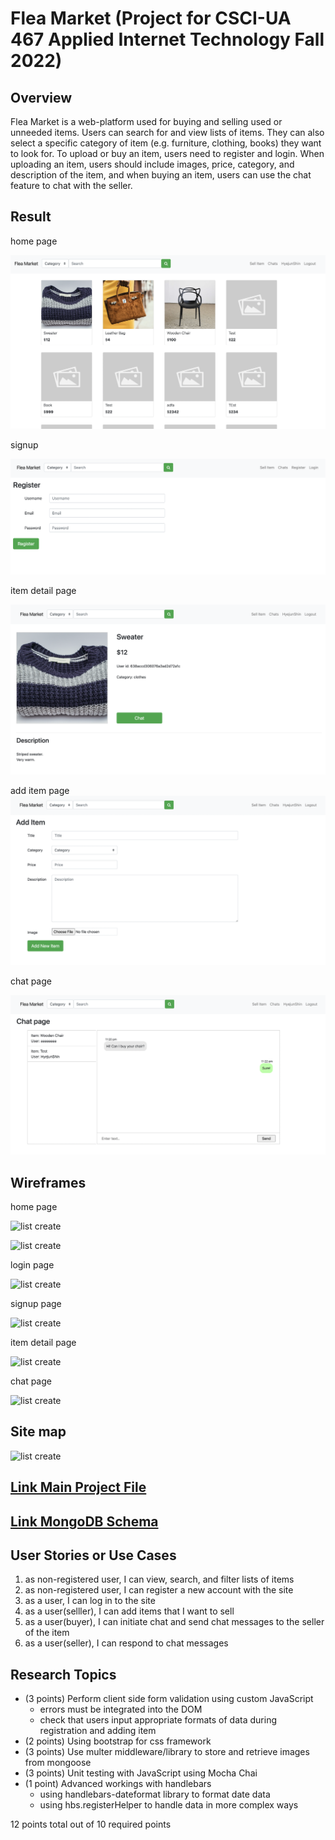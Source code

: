 # Flea Market (Project for CSCI-UA 467 Applied Internet Technology Fall 2022)

## Overview

Flea Market is a web-platform used for buying and selling used or unneeded items. Users can search for and view lists of items. They can also select a specific category of item (e.g. furniture, clothing, books) they want to look for. To upload or buy an item, users need to register and login. When uploading an item, users should include images, price, category, and description of the item, and when buying an item, users can use the chat feature to chat with the seller.

## Result

home page

![list create](https://github.com/HyejunShin/FleaMarket-Web-Project/blob/main/documentation/home.png)

signup

![list create](https://github.com/HyejunShin/FleaMarket-Web-Project/blob/main/documentation/signup.png)

item detail page

![list create](https://github.com/HyejunShin/FleaMarket-Web-Project/blob/main/documentation/item-detail.png)

add item page
![list create](https://github.com/HyejunShin/FleaMarket-Web-Project/blob/main/documentation/add-item.png)

chat page

![list create](https://github.com/HyejunShin/FleaMarket-Web-Project/blob/main/documentation/chat.png)


## Wireframes

home page

![list create](https://github.com/nyu-csci-ua-0467-001-002-fall-2022/final-project-HyejunShin/blob/master/documentation/Untitled%20presentation.png)

![list create](https://github.com/nyu-csci-ua-0467-001-002-fall-2022/final-project-HyejunShin/blob/master/documentation/Untitled%20presentation%20(1).png)

login page

![list create](https://github.com/nyu-csci-ua-0467-001-002-fall-2022/final-project-HyejunShin/blob/master/documentation/Untitled%20presentation%20(2).png)

signup page

![list create](https://github.com/nyu-csci-ua-0467-001-002-fall-2022/final-project-HyejunShin/blob/master/documentation/Untitled%20presentation%20(3).png)

item detail page

![list create](https://github.com/nyu-csci-ua-0467-001-002-fall-2022/final-project-HyejunShin/blob/master/documentation/Untitled%20presentation%20(8).png)

chat page

![list create](https://github.com/nyu-csci-ua-0467-001-002-fall-2022/final-project-HyejunShin/blob/master/documentation/Untitled%20presentation%20(7).png)

## Site map

![list create](https://github.com/nyu-csci-ua-0467-001-002-fall-2022/final-project-HyejunShin/blob/master/documentation/Untitled%20presentation%20(9).png)

## [Link Main Project File](app.mjs) 
## [Link MongoDB Schema](db.mjs) 

## User Stories or Use Cases

1. as non-registered user, I can view, search, and filter lists of items
2. as non-registered user, I can register a new account with the site
3. as a user, I can log in to the site
4. as a user(selller), I can add items that I want to sell
5. as a user(buyer), I can initiate chat and send chat messages to the seller of the item 
6. as a user(seller), I can respond to chat messages

## Research Topics

* (3 points) Perform client side form validation using custom JavaScript
    * errors must be integrated into the DOM
    * check that users input appropriate formats of data during registration and adding item
* (2 points) Using bootstrap for css framework
* (3 points) Use multer middleware/library to store and retrieve images from mongoose
* (3 points) Unit testing with JavaScript using Mocha Chai
* (1 point) Advanced workings with handlebars
  * using handlebars-dateformat library to format date data
  * using hbs.registerHelper to handle data in more complex ways


12 points total out of 10 required points

